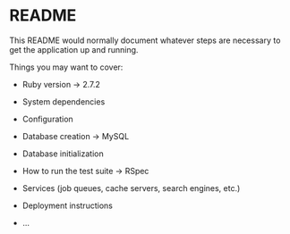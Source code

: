 # README

This README would normally document whatever steps are necessary to get the
application up and running.

Things you may want to cover:

* Ruby version
-> 2.7.2
* System dependencies

* Configuration

* Database creation
-> MySQL
* Database initialization

* How to run the test suite
-> RSpec
* Services (job queues, cache servers, search engines, etc.)

* Deployment instructions

* ...
